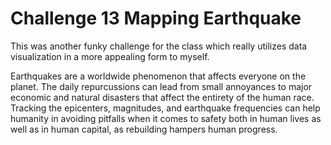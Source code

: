 # Challenge 13 Mapping Earthquake
This was another funky challenge for the class which really utilizes data visualization in a more appealing form to myself. 

Earthquakes are a worldwide phenomenon that affects everyone on the planet. The daily repurcussions can lead from small annoyances to major economic and natural disasters that affect the entirety of the human race. Tracking the epicenters, magnitudes, and earthquake frequencies can help humanity in avoiding pitfalls when it comes to safety both in human lives as well as in human capital, as rebuilding hampers human progress. 
